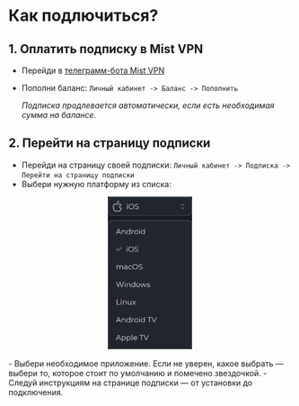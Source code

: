 # Как подлючиться?
## 1. Оплатить подписку в Mist VPN
 - Перейди в [телеграмм-бота Mist VPN](https://t.me/mistvpn_bot)
 -  Пополни баланс:
    `Личный кабинет -> Баланс -> Пополнить`  

    *Подписка продлевается автоматически, если есть необходимая сумма на балансе.*

## 2. Перейти на страницу подписки
 - Перейди на страницу своей подписки:
    `Личный кабинет -> Подписка -> Перейти на страницу подписки`
 - Выбери нужную платформу из списка:  
<div style="text-align: center;">
  <img src="../media/image1.png" width="150" />
    <p></p>
</div>
 - Выбери необходимое приложение. Если не уверен, какое выбрать — выбери то, которое стоит по умолчанию и помечено звездочкой.
 - Следуй инструкциям на странице подписки — от установки до подключения.
